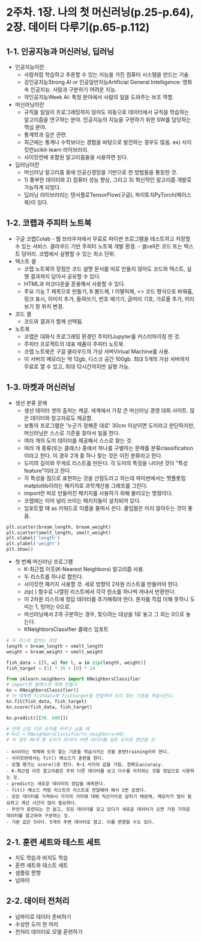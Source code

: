 # 2주차. 1장. 나의 첫 머신러닝(p.25-p.64), 2장. 데이터 다루기(p.65-p.112)

## 1-1. 인공지능과 머신러닝, 딥러닝
- 인공지능이란
    - 사람처럼 학습하고 추론할 수 있는 지능을 가진 컴퓨터 시스템을 만드는 기술.
    - 강인공지능Strong AI or 인공일반지능Artificial General Intelligence: 영화 속 인공지능. 사람과 구분하기 어려운 지능.
    - 약인공지능Week AI: 특정 분야에서 사람의 일을 도와주는 보조 역할.
- 머신러닝이란
    - 규칙을 일일이 프로그래밍하지 않아도 자동으로 데이터에서 규칙을 학습하는 알고리즘을 연구하는 분야. 인공지능의 지능을 구현하기 위한 SW를 담당하는 핵심 분야.
    - 통계학과 깊은 관련.
    - 최근에는 통계나 수학보다는 경험을 바탕으로 발전하는 경우도 많음. ex) 사이킷런scikit-learn 라이브러리.
    - 사이킷런에 포함된 알고리즘들을 사용하면 된다.
- 딥러닝이란
    - 머신러닝 알고리즘 중에 인공신경망을 기반으로 한 방법들을 통칭한 것.
    - 1\) 풍부한 데이터와 2\) 컴퓨터 성능 향상, 그리고 3\) 혁신적인 알고리즘 개발로 가능하게 되었다.
    - 딥러닝 라이브러리는 텐서플로TensorFlow(구글), 파이토치PyTorch(페이스북)이 있다.

## 1-2. 코랩과 주피터 노트북
- 구글 코랩Colab
        - 웹 브라우저에서 무료로 파이썬 프로그램을 테스트하고 저장할 수 있는 서비스. 클라우드 기반 주피터 노트북 개발 환경.
          - 셀cell은 코드 또는 텍스트 덩어리. 코랩에서 실행할 수 있는 최소 단위.
- 텍스트 셀
    - 코랩 노트북의 장점은  코드 설명 문서를 따로 만들지 않아도 코드와 텍스트, 실행 결과까지 담아서 공유할 수 있다.
    - HTML과 마크다운을 혼용해서 사용할 수 있다.
    - 주요 기능 T 제목으로 만들기, B 볼드체, I 이탤릭체, <> 코드 형식으로 바꿔줌, 링크 표시, 이미지 추가, 들여쓰기, 번호 매기기, 글머리 기호, 가로줄 추가, 미리보기 창 위치 변경.
- 코드 셀
    - 코드와 결과가 함께 선택됨.
- 노트북
    - 코랩은 대화식 프로그래밍 환경인 주피터Jupyter를 커스터마이징 한 것.
    - 주피터 프로젝트의 대표 제품이 주피터 노트북.
    - 코랩 노트북은 구글 클라우드의 가상 서버Virtual Machine를 사용.
    - 이 서버의 메모리는 약 12gb, 디스크 공간 100gb. 최대 5개의 가상 서버까지 무료로 열 수 있고, 최대 12시간까지만 실행 가능.
## 1-3. 마켓과 머신러닝
- 생선 분류 문제
    - 생선 데이터 셋의 출처는 캐글. 세계에서 가장 큰 머신러닝 경영 대회 사이트. 많은 데이터와 참고자료도 제공함.
    - 보통의 프로그램은 '누군가 정해준 대로' 30cm 이상이면 도미라고 판단하지만, 머신러닝은 스스로 기준을 찾아서 일을 한다.
    - 여러 개의 도미 데이터를 제공해서 스스로 찾는 것.
    - 여러 개 종류(또는 클래스) 중에서 하나를 구별하는 문제를 분류classification이라고 한다. 이 경우 2개 중 하나 찾는 것은 이진 분류라고 한다.
    - 도미의 길이와 무게로 리스트를 만든다. 각 도미의 특징을 나타낸 것이 "특성 feature"이라고 한다.
    - 각 특성을 점으로 표현하는 것을 산점도라고 하는데 파이썬에서는 맷플롯립matplotlib이라는 패키지로 과학계산용 그래프를 그린다.
    - import란 따로 만들어진 패키지를 사용하기 위해 불러오는 명령이다.
    - 코랩에는 이미 널리 쓰이는 패키지들이 설치되어 있다.
    - 임포트할 때 as 키워드로 이름을 줄여서 쓴다. 줄임말은 미리 알아두는 것이 좋음.
```python
plt.scatter(bream_length, bream_weight)
plt.scatter(smelt_length, smelt_weight)
plt.xlabel('length')
plt.ylabel('weight')
plt.show()
```
- 첫 번째 머신러닝 프로그램
    - K-최근접 이웃(K-Nearest Neighbors) 알고리즘 사용.
    - 두 리스트를 하나로 합친다.
    - 사이킷런 패키지 사용할 것. 세로 방향의 2차원 리스트를 만들어야 한다.
    - zip( ) 함수로 나열된 리스트에서 각각 원소를 하나씩 꺼내서 반환한다.
    - 이 2차원 리스트에 정답 데이터를 추가해줘야 한다. 문자를 직접 이해 못하니 도미는 1, 빙어는 0으로.
    - 머신러닝에서 2개 구분하는 경우, 찾으려는 대상을 1로 놓고 그 외는 0으로 놓는다.
    - KNeighborsClassifier 클래스 임포트
``` python
# 두 리스트 합치는 과정
length = bream_length + smelt_length
weight = bream_weight + smelt_weight

fish_data = [[l, w] for l, w in zip(length, weight)]
fish_target = [1] * 35 + [0] * 14

from sklearn.neighbors import KNeighborsClassifier
# import한 클래스의 객체 만들기
kn = KNeighborsClassifier()
# 이 객체에 fishdata와 fishtarget을 전달하여 도미 찾는 기준을 학습시킨다.
kn.fit(fish_data, fish_target)
kn.score(fish_data, fish_target)

kn.predict([[30. 600]])

# 만약 근접 이웃 숫자를 바꾸고 싶을 때
# kn2 = KNeighborsClassifier(n_neighbors=49)
# 이 경우 49개 중 도미가 35라서 어떤 데이터를 넣든 도미로 판단할 것.
```
    - kn이라는 객체에 도미 찾는 기준을 학습시키는 것을 훈련training이라 한다.
    - 사이킷런에서는 fit() 메소드가 훈련을 한다.
    - 모델 평가는 score()로 한다. 0~1 사이의 값을 가짐. 정확도accuracy.
    - K-최근접 이웃 알고리즘은 주위 다른 데이터를 보고 다수를 차지하는 것을 정답으로 사용하는 것.
    - predict는 새로운 데이터의 정답을 예측한다.
    - fit() 메소드 처럼 리스트의 리스트로 전달해야 해서 2번 감쌌다.
    - 모든 데이터를 가져와서 각각의 거리에 대해 직선거리로 살피기 때문에, 메모리가 많이 필요하고 계산 시간이 많이 필요하다.
    - 무언가 훈련되는 건 없고, 모든 데이터를 갖고 있다가 새로운 데이터가 오면 가장 가까운 데이터를 참고하여 구분하는 것.
    - 기본 값은 5이다. 5개의 주변 데이터로 참고. 이를 변경할 수도 있다.
## 2-1. 훈련 세트와 테스트 세트
- 지도 학습과 비지도 학습
- 훈련 세트와 테스트 세트
- 샘플링 편향
- 넘파이
## 2-2. 데이터 전처리
- 넘파이로 데이터 준비하기
- 수상한 도미 한 마리
- 전처리 데이터로 모델 훈련하기
